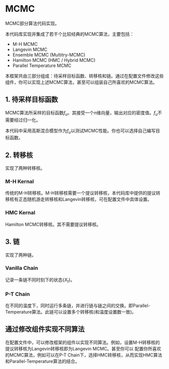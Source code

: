 # MCMC
MCMC部分算法代码实现。

本代码库实现并集成了若干个比较经典的MCMC算法，主要包括：
- M-H MCMC
- Langevin MCMC
- Ensemble MCMC (Multitry-MCMC)
- Hamilton MCMC (HMC / Hybrid MCMC)
- Parallel Temperature MCMC

本框架共由三部分组成：待采样目标函数、转移核和链。通过在配置文件修改这些组件，你可以实现上述MCMC算法，甚至可以组装自己所喜欢的MCMC算法。

## 1. 待采样目标函数
MCMC算法所采样的目标函数$f_u$。其接受一个$n$维向量，输出对应的密度值。$f_u$不需要经过归一化。

本代码中采用高斯混合模型作为$f_u$以测试MCMC性能。你也可以选择自己编写目标函数。

## 2. 转移核
实现了两种转移核。

### M-H Kernal
传统的M-H转移核。M-H转移核需要一个提议转移核，本代码库中提供的提议转移核有正态随机游走转移核和Langevin转移核，可在配置文件中具体设置。

### HMC Kernal
Hamilton MCMC转移核。其不需要提议转移核。

## 3. 链
实现了两种链。

### Vanilla Chain
记录一条链不同时刻下的状态$\{ X_t \}$。

### P-T Chain
在不同的温度下，同时运行多条链，并进行链与链之间的交换。即Parallel-Temperature算法。此链可以设置多个转移核(和温度设置数一致)。

## 通过修改组件实现不同算法
在配置文件中，可以修改框架的组件以实现不同算法。例如，设置M-H转移核的提议转移核为Langevin转移核即为Langevin MCMC。甚至你可以
配置你所喜欢的MCMC算法，例如可以在P-T Chain下，选择HMC转移核，从而实现HMC算法和Parallel-Temperature算法的结合。
